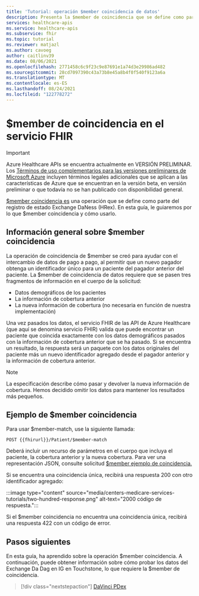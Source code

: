 ```yaml
---
title: 'Tutorial: operación $member coincidencia de datos'
description: Presenta la $member de coincidencia que se define como parte del registro de estado de DaNess Exchange (HRex).
services: healthcare-apis
ms.service: healthcare-apis
ms.subservice: fhir
ms.topic: tutorial
ms.reviewer: matjazl
ms.author: cavoeg
author: caitlinv39
ms.date: 08/06/2021
ms.openlocfilehash: 2771458c6c9f23c9e87691e1a74d3e29986ad482
ms.sourcegitcommit: 28cd7097390c43a73b8e45a8b4f0f540f9123a6a
ms.translationtype: MT
ms.contentlocale: es-ES
ms.lasthandoff: 08/24/2021
ms.locfileid: "122778272"
---
```

# <a name="member-match-operation-in-fhir-service"></a>$member de coincidencia en el servicio FHIR

> [!IMPORTANT]
> Azure Healthcare APIs se encuentra actualmente en VERSIÓN PRELIMINAR. Los [Términos de uso complementarios para las versiones preliminares de Microsoft Azure](https://azure.microsoft.com/support/legal/preview-supplemental-terms/) incluyen términos legales adicionales que se aplican a las características de Azure que se encuentran en la versión beta, en versión preliminar o que todavía no se han publicado con disponibilidad general.

[$member coincidencia es](http://hl7.org/fhir/us/davinci-hrex/2020Sep/OperationDefinition-member-match.html) una operación que se define como parte del registro de estado Exchange DaNess (HRex). En esta guía, le guiaremos por lo que $member coincidencia y cómo usarlo.

## <a name="overview-of-member-match"></a>Información general sobre $member coincidencia

La operación de coincidencia de $member se creó para ayudar con el intercambio de datos de pago a pago, al permitir que un nuevo pagador obtenga un identificador único para un paciente del pagador anterior del paciente. La $member de coincidencia de datos requiere que se pasen tres fragmentos de información en el cuerpo de la solicitud:

* Datos demográficos de los pacientes
* La información de cobertura anterior
* La nueva información de cobertura (no necesaria en función de nuestra implementación)

Una vez pasados los datos, el servicio FHIR de las API de Azure Healthcare (que aquí se denomina servicio FHIR) valida que puede encontrar un paciente que coincida exactamente con los datos demográficos pasados con la información de cobertura anterior que se ha pasado. Si se encuentra un resultado, la respuesta será un paquete con los datos originales del paciente más un nuevo identificador agregado desde el pagador anterior y la información de cobertura anterior.

> [!NOTE]
> La especificación describe cómo pasar y devolver la nueva información de cobertura. Hemos decidido omitir los datos para mantener los resultados más pequeños.

## <a name="example-of-member-match"></a>Ejemplo de $member coincidencia

Para usar $member-match, use la siguiente llamada:

`POST {{fhirurl}}/Patient/$member-match`

Deberá incluir un recurso de parámetros en el cuerpo que incluya el paciente, la cobertura anterior y la nueva cobertura. Para ver una representación JSON, consulte solicitud [$member ejemplo de coincidencia.](http://hl7.org/fhir/us/davinci-hrex/2020Sep/Parameters-member-match-in.json.html)

Si se encuentra una coincidencia única, recibirá una respuesta 200 con otro identificador agregado:

:::image type="content" source="media/centers-medicare-services-tutorials/two-hundred-response.png" alt-text="2000 código de respuesta.":::

Si el $member coincidencia no encuentra una coincidencia única, recibirá una respuesta 422 con un código de error.

## <a name="next-steps"></a>Pasos siguientes

En esta guía, ha aprendido sobre la operación $member coincidencia. A continuación, puede obtener información sobre cómo probar los datos del Exchange Da Dag en IG en Touchstone, lo que requiere la $member de coincidencia.

>[!div class="nextstepaction"]
>[DaVinci PDex](davinci-pdex-tutorial.md)
